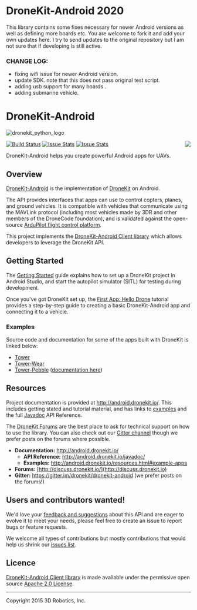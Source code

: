 # DroneKit-Android 2020
 This library contains some fixes necessary for newer Android versions as well as defining more boards etc.
 You are welcome to fork it and add your own updates here.
 I try to send updates to the original repository but I am not sure that if developing is still active.
 
###  CHANGE LOG:
   - fixing wifi issue for newer Android version.
   - update SDK. note that this does not pass original test script.
   - adding usb support for many boards .
   - adding submarine vehicle.
   
# DroneKit-Android

![dronekit_python_logo](https://cloud.githubusercontent.com/assets/5368500/10805537/90dd4b14-7e22-11e5-9592-5925348a7df9.png)

[![Build Status](https://travis-ci.org/dronekit/dronekit-android.svg?branch=develop)](https://travis-ci.org/dronekit/dronekit-android)
[![Issue Stats](http://issuestats.com/github/dronekit/dronekit-android/badge/pr)](http://issuestats.com/github/dronekit/dronekit-android)
[![Issue Stats](http://issuestats.com/github/dronekit/dronekit-android/badge/issue)](http://issuestats.com/github/dronekit/dronekit-android) <a alt="Join the chat at https://gitter.im/dronekit/dronekit-android" href="https://gitter.im/dronekit/dronekit-android?utm_source=badge&utm_medium=badge&utm_campaign=pr-badge&utm_content=badge"><img align="right" src="https://badges.gitter.im/Join%20Chat.svg"></img></a>

DroneKit-Android helps you create powerful Android apps for UAVs.

## Overview

[DroneKit-Android](http://android.dronekit.io/) is the implementation of [DroneKit](http://dronekit.io/) on Android.

The API provides interfaces that apps can use to control copters, planes, and ground vehicles. It is compatible with vehicles that communicate using the MAVLink protocol (including most vehicles made by 3DR and other members of the DroneCode foundation), and is validated against the open-source [ArduPilot flight control platform](http://ardupilot.com).

This project implements the [DroneKit-Android Client library](http://android.dronekit.io) which allows developers to leverage the DroneKit API.

## Getting Started

The [Getting Started](http://android.dronekit.io/getting_started.html) guide explains how to set up a DroneKit project in Android Studio, and start the autopilot simulator (SITL) for testing during development.

Once you've got DroneKit set up, the [First App: Hello Drone](http://android.dronekit.io/first_app.html) tutorial provides a step-by-step guide to creating a basic DroneKit-Android app and connecting it to a vehicle. 

### Examples

Source code and documentation for some of the apps built with DroneKit is linked below:
* [Tower](https://github.com/DroidPlanner/Tower)
* [Tower-Wear](https://github.com/DroidPlanner/tower-wear)
* [Tower-Pebble](https://github.com/DroidPlanner/dp-pebble) ([documentation here](http://android.dronekit.io/pebble_app.html))


## Resources

Project documentation is provided at http://android.dronekit.io/. This includes getting stated and tutorial material, and has links to [examples](#examples) and the full [Javadoc](http://android.dronekit.io/javadoc/) API Reference.

The [DroneKit Forums](http://discuss.dronekit.io) are the best place to ask for technical support on how to use the library. You can also check out our [Gitter channel](https://gitter.im/dronekit/dronekit-android) though we prefer posts on the forums where possible.

* **Documentation:** http://android.dronekit.io/
  * **API Reference:** http://android.dronekit.io/javadoc/
  * **Examples:** http://android.dronekit.io/resources.html#example-apps
* **Forums:** [http://discuss.dronekit.io/](http://discuss.dronekit.io)
* **Gitter:** https://gitter.im/dronekit/dronekit-android (we prefer posts on the forums!)


## Users and contributors wanted!

We'd love your [feedback and suggestions](https://github.com/dronekit/dronekit-android/issues) about this API and are eager to evolve it to meet your needs, please feel free to create an issue to report bugs or feature requests.

We welcome all types of contributions but mostly contributions that would help us shrink our 
[issues list](https://github.com/dronekit/dronekit-android/issues).


## Licence

[DroneKit-Android Client library](http://android.dronekit.io) is made available under the permissive open source [Apache 2.0 License](https://github.com/dronekit/dronekit-android/blob/develop/ClientLib/LICENSE).

***

Copyright 2015 3D Robotics, Inc.
